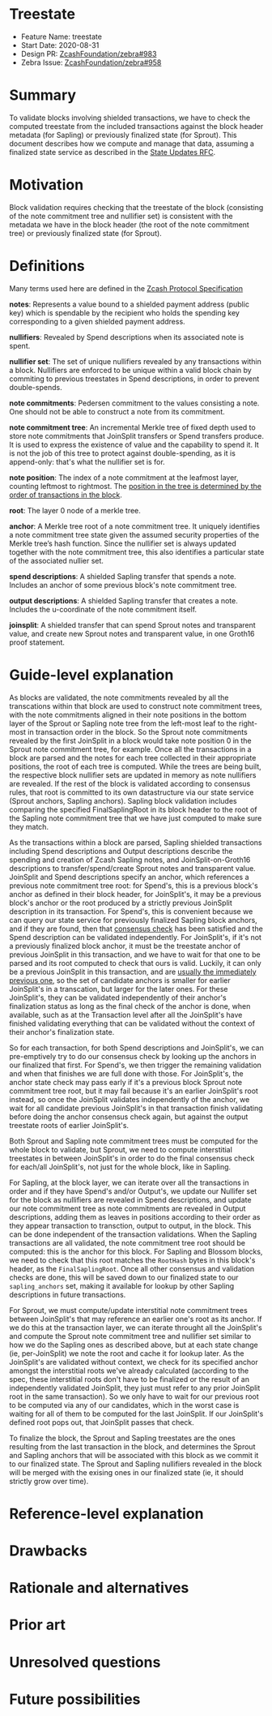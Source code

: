 # Treestate

- Feature Name: treestate
- Start Date: 2020-08-31
- Design PR: [ZcashFoundation/zebra#983](https://github.com/ZcashFoundation/zebra/issues/983)
- Zebra Issue: [ZcashFoundation/zebra#958](https://github.com/ZcashFoundation/zebra/issues/958)

# Summary
[summary]: #summary

To validate blocks involving shielded transactions, we have to check the
computed treestate from the included transactions against the block header
metadata (for Sapling) or previously finalized state (for Sprout). This document
describes how we compute and manage that data, assuming a finalized state
service as described in the [State Updates RFC](https://zebra.zfnd.org/dev/rfcs/0005-state-updates.md).


# Motivation
[motivation]: #motivation

Block validation requires checking that the treestate of the block (consisting
of the note commitment tree and nullifier set) is consistent with the metadata
we have in the block header (the root of the note commitment tree) or previously
finalized state (for Sprout).


# Definitions
[definitions]: #definitions

Many terms used here are defined in the [Zcash Protocol Specification](https://zips.z.cash/protocol/protocol.pdf)

**notes**: Represents a value bound to a shielded payment address (public key)
which is spendable by the recipient who holds the spending key corresponding to
a given shielded payment address.

**nullifiers**: Revealed by Spend descriptions when its associated note is spent.

**nullifier set**: The set of unique nullifiers revealed by any transactions
within a block. Nullifiers are enforced to be unique within a valid block chain
by commiting to previous treestates in Spend descriptions, in order to prevent
double-spends.

**note commitments**: Pedersen commitment to the values consisting a note. One
should not be able to construct a note from its commitment.

**note commitment tree**: An incremental Merkle tree of fixed depth used to
store note commitments that JoinSplit transfers or Spend transfers produce. It
is used to express the existence of value and the capability to spend it. It is
not the job of this tree to protect against double-spending, as it is
append-only: that's what the nullifier set is for.

**note position**: The index of a note commitment at the leafmost layer,
counting leftmost to rightmost. The [position in the tree is determined by the
order of transactions in the block](https://zips.z.cash/protocol/canopy.pdf#transactions).

**root**: The layer 0 node of a merkle tree.

**anchor**: A Merkle tree root of a note commitment tree. It uniquely identifies
a note commitment tree state given the assumed security properties of the Merkle
tree’s hash function.  Since the nullifier set is always updated together with
the note commitment tree, this also identifies a particular state of the
associated nullier set.

**spend descriptions**: A shielded Sapling transfer that spends a note. Includes
an anchor of some previous block's note commitment tree.

**output descriptions**: A shielded Sapling transfer that creates a
note. Includes the u-coordinate of the note commitment itself.

**joinsplit**: A shielded transfer that can spend Sprout notes and transparent
value, and create new Sprout notes and transparent value, in one Groth16 proof
statement.


# Guide-level explanation
[guide-level-explanation]: #guide-level-explanation

As blocks are validated, the note commitments revealed by all the transcations
within that block are used to construct note commitment trees, with the note
commitments aligned in their note positions in the bottom layer of the Sprout or
Sapling note tree from the left-most leaf to the right-most in transaction order
in the block. So the Sprout note commitments revealed by the first
JoinSplit<Groth16> in a block would take note position 0 in the Sprout note
commitment tree, for example. Once all the transactions in a block are parsed
and the notes for each tree collected in their appropriate positions, the root
of each tree is computed. While the trees are being built, the respective block
nullifier sets are updated in memory as note nullifiers are revealed. If the
rest of the block is validated according to consensus rules, that root is
committed to its own datastructure via our state service (Sprout anchors,
Sapling anchors). Sapling block validation includes comparing the specified
FinalSaplingRoot in its block header to the root of the Sapling note commitment
tree that we have just computed to make sure they match.

As the transactions within a block are parsed, Sapling shielded transactions
including Spend descriptions and Output descriptions describe the spending and
creation of Zcash Sapling notes, and JoinSplit-on-Groth16 descriptions to
transfer/spend/create Sprout notes and transparent value. JoinSplit and Spend
descriptions specify an anchor, which references a previous note commitment tree
root: for Spend's, this is a previous block's anchor as defined in their block
header, for JoinSplit's, it may be a previous block's anchor or the root
produced by a strictly previous JoinSplit description in its transaction. For
Spend's, this is convenient because we can query our state service for
previously finalized Sapling block anchors, and if they are found, then that
[consensus check](https://zips.z.cash/protocol/canopy.pdf#spendsandoutputs) has
been satisfied and the Spend description can be validated independently. For
JoinSplit's, if it's not a previously finalized block anchor, it must be the
treestate anchor of previous JoinSplit in this transaction, and we have to wait
for that one to be parsed and its root computed to check that ours is
valid. Luckily, it can only be a previous JoinSplit in this transaction, and are
[usually the immediately previous one](zcashd), so the set of candidate anchors
is smaller for earlier JoinSplit's in a transcation, but larger for the later
ones. For these JoinSplit's, they can be validated independently of their
anchor's finalization status as long as the final check of the anchor is done,
when available, such as at the Transaction level after all the JoinSplit's have
finished validating everything that can be validated without the context of
their anchor's finalization state.

So for each transaction, for both Spend descriptions and JoinSplit's, we can
pre-emptively try to do our consensus check by looking up the anchors in our
finalized that first. For Spend's, we then trigger the remaining validation and
when that finishes we are full done with those. For JoinSplit's, the anchor
state check may pass early if it's a previous block Sprout note commitment tree
root, but it may fail because it's an earlier JoinSplit's root instead, so once
the JoinSplit validates independently of the anchor, we wait for all candidate
previous JoinSplit's in that transaction finish validating before doing the
anchor consensus check again, but against the output treestate roots of earlier
JoinSplit's.

Both Sprout and Sapling note commitment trees must be computed for the whole
block to validate, but Sprout, we need to compute interstitial treestates in
between JoinSplit's in order to do the final consensus check for each/all
JoinSplit's, not just for the whole block, like in Sapling.

For Sapling, at the block layer, we can iterate over all the transactions in
order and if they have Spend's and/or Output's, we update our Nullifer set for
the block as nullifiers are revealed in Spend descriptions, and update our note
commitment tree as note commitments are revealed in Output descriptions, adding
them as leaves in positions according to their order as they appear transaction
to transction, output to output, in the block. This can be done independent of
the transaction validations. When the Sapling transactions are all validated,
the note commitment tree root should be computed: this is the anchor for this
block. For Sapling and Blossom blocks, we need to check that this root matches
the `RootHash` bytes in this block's header, as the `FinalSaplingRoot`. Once all
other consensus and validation checks are done, this will be saved down to our
finalized state to our `sapling_anchors` set, making it available for lookup by
other Sapling descriptions in future transactions.

For Sprout, we must compute/update interstitial note commitment trees between
JoinSplit's that may reference an earlier one's root as its anchor. If we do
this at the transaction layer, we can iterate throught all the JoinSplit's and
compute the Sprout note commitment tree and nullifier set similar to how we do
the Sapling ones as described above, but at each state change (ie,
per-JoinSplit) we note the root and cache it for lookup later. As the
JoinSplit's are validated without context, we check for its specified anchor
amongst the interstitial roots we've already calculated (according to the spec,
these interstitial roots don't have to be finalized or the result of an
independently validated JoinSplit, they just must refer to any prior JoinSplit
root in the same transaction). So we only have to wait for our previous root to
be computed via any of our candidates, which in the worst case is waiting for
all of them to be computed for the last JoinSplit. If our JoinSplit's defined
root pops out, that JoinSplit passes that check.

To finalize the block, the Sprout and Sapling treestates are the ones resulting
from the last transaction in the block, and determines the Sprout and Sapling
anchors that will be associated with this block as we commit it to our finalized
state. The Sprout and Sapling nullifiers revealed in the block will be merged
with the exising ones in our finalized state (ie, it should strictly grow over
time).


# Reference-level explanation
[reference-level-explanation]: #reference-level-explanation


# Drawbacks
[drawbacks]: #drawbacks



# Rationale and alternatives
[rationale-and-alternatives]: #rationale-and-alternatives


# Prior art
[prior-art]: #prior-art


# Unresolved questions
[unresolved-questions]: #unresolved-questions


# Future possibilities
[future-possibilities]: #future-possibilities

